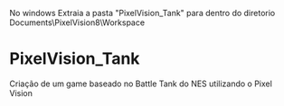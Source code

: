 No windows Extraia a pasta "PixelVision_Tank" para dentro do diretorio Documents\PixelVision8\Workspace

# PixelVision_Tank
Criação de um game baseado no Battle Tank do NES utilizando o Pixel Vision


